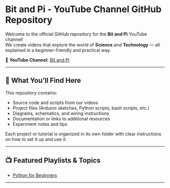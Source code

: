 # Bit and Pi - YouTube Channel GitHub Repository

Welcome to the official GitHub repository for the **Bit and Pi** YouTube channel!  
We create videos that explore the world of **Science** and **Technology** — all explained in a beginner-friendly and practical way.

🔗 **YouTube Channel**: [Bit and Pi](https://www.youtube.com/@BitAndPi)

---

## 📌 What You'll Find Here

This repository contains:

- Source code and scripts from our videos
- Project files (Arduino sketches, Python scripts, bash scripts, etc.)
- Diagrams, schematics, and wiring instructions
- Documentation or links to additional resources
- Experiment notes and tips

Each project or tutorial is organized in its own folder with clear instructions on how to set it up and use it.

---

## 📺 Featured Playlists & Topics
- [Python for Beginners](https://github.com/Bit-and-Pi/Python-for-Beginners)

---

